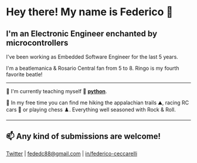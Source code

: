 # Hey there! My name is Federico 👋

## I'm an Electronic Engineer enchanted by microcontrollers

I've been working as Embedded Software Engineer for the last 5 years.  

I'm a beatlemanica & Rosario Central fan from 5 to 8. Ringo is my fourth favorite beatle!

---

📝 I'm currently teaching myself 🐍 **[python](https://github.com/fededc88/100-days-of-code)**.

🌴 In my free time you can find me hiking the appalachian trails ⛰️, racing RC cars 🚗 or playing chess ♟️. Everything well seasoned with Rock & Roll.

---

## 📫 Any kind of submissions are welcome! 
[Twitter](https://twitter.com/fededc) | [fededc88@gmail.com](fededc88@gmail.com) | [in/federico-ceccarelli](https://www.linkedin.com/in/federico-ceccarelli/)

<!--
**fededc88/fededc88** is a ✨ _special_ ✨ repository because its `README.md` (this file) appears on your GitHub profile

Here are some ideas to get you started:

- 🔭 I’m currently working on ...
- 🌱 I’m currently learning ...
- 👯 I’m looking to collaborate on ...
- 🤔 I’m looking for help with ...
- 💬 Ask me about ...
- 📫 How to reach me: ...
- 😄 Pronouns: ...
- ⚡ Fun fact: ...
-->
